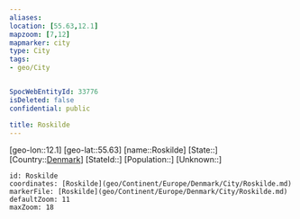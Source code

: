```yaml
---
aliases: 
location: [55.63,12.1]
mapzoom: [7,12] 
mapmarker: city 
type: City
tags:
- geo/City


SpocWebEntityId: 33776
isDeleted: false
confidential: public

title: Roskilde
---
```

[geo-lon::12.1]
[geo-lat::55.63]
[name::Roskilde]
[State::]
[Country::[Denmark](geo/Continent/Europe/Denmark.md)]
[StateId::]
[Population::]
[Unknown::]


```leaflet
id: Roskilde
coordinates: [Roskilde](geo/Continent/Europe/Denmark/City/Roskilde.md)
markerFile: [Roskilde](geo/Continent/Europe/Denmark/City/Roskilde.md)
defaultZoom: 11 
maxZoom: 18
```


